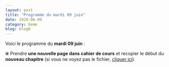 ```yaml
---
layout: post
title: "Programme du mardi 09 juin"
date: 2020-06-09
category: 6eme
blog: blog6
---
```


Voici le programme du <b>mardi 09 juin</b> :

⦿ Prendre <strong>une nouvelle page dans cahier de cours</strong> et recopier le début du <strong>nouveau chapitre</strong> (si vous ne voyez pas le fichier, <a href="/cours/6eme/6eme_chapitre_9_Figures usuelles.pdf">cliquer ici</a>).

<object data="/cours/6eme/6eme_chapitre_9_Figures usuelles.pdf" width="100%" height="500" type='application/pdf'></object>
